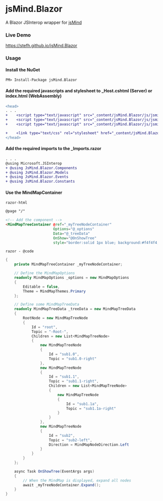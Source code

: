 # jsMind.Blazor
A Blazor JSInterop wrapper for [jsMind](https://github.com/hizzgdev/jsmind)

### Live Demo
https://stefh.github.io/jsMind.Blazor

### Usage

#### Install the NuGet

```
PM> Install-Package jsMind.Blazor
```

#### Add the required javascripts and stylesheet to _Host.cshtml (Server) or index.html (WebAssembly)
``` diff
<head>
. . .
+    <script type="text/javascript" src="_content/jsMind.Blazor/js/jsmind.js"></script>
+    <script type="text/javascript" src="_content/jsMind.Blazor/js/jsmind.draggable.js"></script>
+    <script type="text/javascript" src="_content/jsMind.Blazor/js/jsmind-interop.js"></script>

+    <link type="text/css" rel="stylesheet" href="_content/jsMind.Blazor/css/jsmind.css" />
</head>
```

#### Add the required imports to the _Imports.razor
``` diff
. . .
@using Microsoft.JSInterop
+ @using JsMind.Blazor.Components
+ @using JsMind.Blazor.Models
+ @using JsMind.Blazor.Events
+ @using JsMind.Blazor.Constants
```

#### Use the MindMapContainer
`razor-html`
``` html
@page "/"

<!-- Add the component -->
<MindMapTreeContainer @ref="_myTreeNodeContainer"
                      Options="@_options"
                      Data="@_treeData"
                      OnShow="@OnShowTree"
                      style="border:solid 1px blue; background:#f4f4f4;" />

```
`razor - @code`
``` c#
{
    private MindMapTreeContainer _myTreeNodeContainer;

    // Define the MindMapOptions
    readonly MindMapOptions _options = new MindMapOptions
    {
        Editable = false,
        Theme = MindMapThemes.Primary
    };

    // Define some MindMapTreeData
    readonly MindMapTreeData _treeData = new MindMapTreeData
    {
        RootNode = new MindMapTreeNode
        {
            Id = "root",
            Topic = "-Root-",
            Children = new List<MindMapTreeNode>
            {
                new MindMapTreeNode
                {
                    Id = "sub1.0",
                    Topic = "sub1.0-right"
                },
                new MindMapTreeNode
                {
                    Id = "sub1.1",
                    Topic = "sub1.1-right",
                    Children = new List<MindMapTreeNode>
                    {
                        new MindMapTreeNode
                        {
                            Id = "sub1.1a",
                            Topic = "sub1.1a-right"
                        }
                    }
                },
                new MindMapTreeNode
                {
                    Id = "sub2",
                    Topic = "sub2-left",
                    Direction = MindMapNodeDirection.Left
                }
            }
        }
    };

    async Task OnShowTree(EventArgs args)
    {
        // When the MindMap is displayed, expand all nodes
        await _myTreeNodeContainer.Expand();
    }
}
```